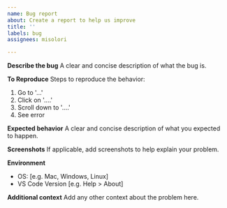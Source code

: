 ```yaml
---
name: Bug report
about: Create a report to help us improve
title: ''
labels: bug
assignees: misolori

---
```


**Describe the bug**
A clear and concise description of what the bug is.

**To Reproduce**
Steps to reproduce the behavior:
1. Go to '...'
2. Click on '....'
3. Scroll down to '....'
4. See error

**Expected behavior**
A clear and concise description of what you expected to happen.

**Screenshots**
If applicable, add screenshots to help explain your problem.

**Environment**
 - OS: [e.g. Mac, Windows, Linux]
 - VS Code Version [e.g. Help > About]

**Additional context**
Add any other context about the problem here.
